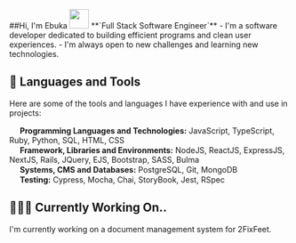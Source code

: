 <head>
    <link rel="stylesheet" href="https://kit.fontawesome.com/f0a6d108e3.css" crossorigin="anonymous">
</head>
##Hi, I'm Ebuka <img src="https://media.giphy.com/media/hvRJCLFzcasrR4ia7z/giphy.gif" width="35">
**`Full Stack Software Engineer`**
- I'm a software developer dedicated to building efficient programs and clean user experiences.
- I'm always open to new challenges and learning new technologies.

## 🧰 Languages and Tools
Here are some of the tools and languages I have experience with and use in projects:
<div>
<img src="https://user-images.githubusercontent.com/23465711/212404964-e33626be-4974-4f46-8ad3-4c00c2a9df42.png" width="15" height="15"> <b>Programming Languages and Technologies:</b> JavaScript, TypeScript, Ruby, Python, SQL, HTML, CSS
</div>
<div>
<img src="https://user-images.githubusercontent.com/23465711/212405125-48449a8b-ccda-4315-8679-4241b038ad82.png" width="15" height="15"> <b>Framework, Libraries and Environments:</b> NodeJS, ReactJS, ExpressJS, NextJS, Rails, JQuery, EJS, Bootstrap, SASS, Bulma
</div>
<div>
<img src="https://user-images.githubusercontent.com/23465711/212396468-c771d80a-1f7e-4b7a-9530-5bd0a58ec5e4.png" width="15" height="15"> <b>Systems, CMS and Databases:</b> PostgreSQL, Git, MongoDB
</div>
<div>
<img src="https://user-images.githubusercontent.com/23465711/212405290-7730e84a-ddc9-431d-8214-20c45668ca75.png" width="15" height="15"> <b>Testing:</b> Cypress, Mocha, Chai, StoryBook, Jest, RSpec
</div>

## 👩🏾‍💻 Currently Working On..
I'm currently working on a document management system for 2FixFeet.
